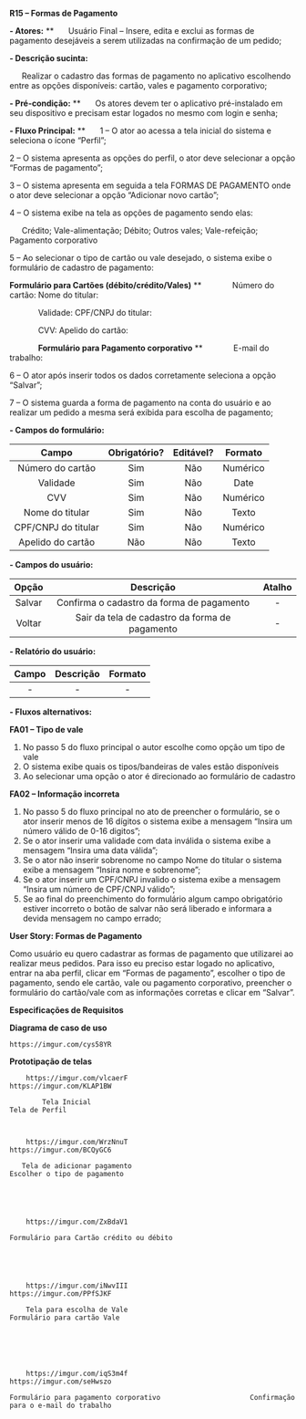 ﻿**R15 – Formas de Pagamento**

**- Atores:**
**
`	`Usuário Final – Insere, edita e exclui as formas de pagamento desejáveis a serem utilizadas na confirmação de um pedido;

**- Descrição sucinta:**

`	`Realizar o cadastro das formas de pagamento no aplicativo escolhendo entre as opções disponíveis: cartão, vales e pagamento corporativo;

**- Pré-condição:**
**
`	`Os atores devem ter o aplicativo pré-instalado em seu dispositivo e precisam estar logados no mesmo com login e senha;

**- Fluxo Principal:**
**
`	`1 – O ator ao acessa a tela inicial do sistema e seleciona o ícone “Perfil”;

2 – O sistema apresenta as opções do perfil, o ator deve selecionar a opção “Formas de pagamento”;

3 – O sistema apresenta em seguida a tela FORMAS DE PAGAMENTO onde o ator deve selecionar a opção “Adicionar novo cartão”;

4 – O sistema exibe na tela as opções de pagamento sendo elas:

`	`Crédito; Vale-alimentação; Débito; Outros vales; Vale-refeição; Pagamento corporativo

5 – Ao selecionar o tipo de cartão ou vale desejado, o sistema exibe o formulário de cadastro de pagamento:

**Formulário para Cartões (débito/crédito/Vales)**
**
`		`Número do cartão:			Nome do titular:

`		`Validade:				CPF/CNPJ do titular:

`		`CVV:					Apelido do cartão:



`		`**Formulário para Pagamento corporativo**
**
`		`E-mail do trabalho:

6 – O ator após inserir todos os dados corretamente seleciona a opção “Salvar”;

7 – O sistema guarda a forma de pagamento na conta do usuário e ao realizar um pedido a mesma será exibida para escolha de pagamento;




**- Campos do formulário:**

|**Campo**|**Obrigatório?**|**Editável?**|**Formato**|
| :-: | :-: | :-: | :-: |
|Número do cartão|Sim|Não|Numérico |
|Validade|Sim|Não|Date|
|CVV|Sim|Não|Numérico|
|Nome do titular|Sim|Não|Texto|
|CPF/CNPJ do titular|Sim|Não|Numérico|
|Apelido do cartão|Não|Não|Texto|

**- Campos do usuário:**

|**Opção**|**Descrição**|**Atalho**|
| :-: | :-: | :-: |
|Salvar|Confirma o cadastro da forma de pagamento|-|
|Voltar|Sair da tela de cadastro da forma de pagamento|-|

**- Relatório do usuário:**

|**Campo**|**Descrição**|**Formato**|
| :-: | :-: | :-: |
|-|-|-|

**- Fluxos alternativos:**

**FA01 – Tipo de vale**

1. No passo 5 do fluxo principal o autor escolhe como opção um tipo de vale
1. O sistema exibe quais os tipos/bandeiras de vales estão disponíveis
1. Ao selecionar uma opção o ator é direcionado ao formulário de cadastro 

**FA02 – Informação incorreta**

1. No passo 5 do fluxo principal no ato de preencher o formulário, se o ator inserir menos de 16 dígitos o sistema exibe a mensagem “Insira um número válido de 0-16 digitos”;
1. Se o ator inserir uma validade com data inválida o sistema exibe a mensagem “Insira uma data válida”;
1. Se o ator não inserir sobrenome no campo Nome do titular o sistema exibe a mensagem “Insira nome e sobrenome”;
1. Se o ator inserir um CPF/CNPJ invalido o sistema exibe a mensagem “Insira um número de CPF/CNPJ válido”;
1. Se ao final do preenchimento do formulário algum campo obrigatório estiver incorreto o botão de salvar não será liberado e informara a devida mensagem no campo errado;



**User Story: Formas de Pagamento**

Como usuário eu quero cadastrar as formas de pagamento que utilizarei ao realizar meus pedidos. Para isso eu preciso estar logado no aplicativo, entrar na aba perfil, clicar em “Formas de pagamento”, escolher o tipo de pagamento, sendo ele cartão, vale ou pagamento corporativo, preencher o formulário do cartão/vale com as informações corretas e clicar em “Salvar”.


**Especificações de Requisitos**

**Diagrama de caso de uso**

    https://imgur.com/cys58YR


**Prototipação de telas**

        https://imgur.com/vlcaerF                                   https://imgur.com/KLAP1BW

	        Tela Inicial							                    Tela de Perfil



        https://imgur.com/WrzNnuT                                   https://imgur.com/BCQyGC6

       Tela de adicionar pagamento				                   Escolher o tipo de pagamento





        https://imgur.com/ZxBdaV1

    Formulário para Cartão crédito ou débito





        https://imgur.com/iNwvIII                                   https://imgur.com/PPfSJKF           

        Tela para escolha de Vale					                Formulário para cartão Vale






        https://imgur.com/iqS3m4f                                   https://imgur.com/seHwszo

    Formulário para pagamento corporativo	                   Confirmação para o e-mail do trabalho
